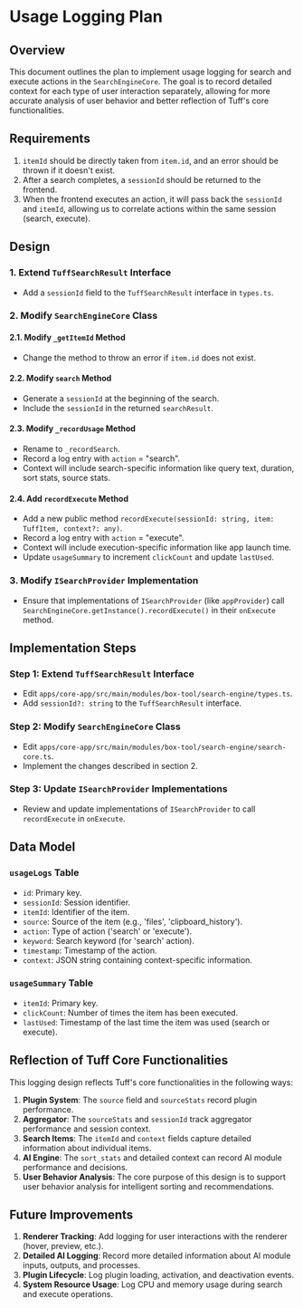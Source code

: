 # Usage Logging Plan

## Overview
This document outlines the plan to implement usage logging for search and execute actions in the `SearchEngineCore`. The goal is to record detailed context for each type of user interaction separately, allowing for more accurate analysis of user behavior and better reflection of Tuff's core functionalities.

## Requirements
1. `itemId` should be directly taken from `item.id`, and an error should be thrown if it doesn't exist.
2. After a search completes, a `sessionId` should be returned to the frontend.
3. When the frontend executes an action, it will pass back the `sessionId` and `itemId`, allowing us to correlate actions within the same session (search, execute).

## Design

### 1. Extend `TuffSearchResult` Interface
- Add a `sessionId` field to the `TuffSearchResult` interface in `types.ts`.

### 2. Modify `SearchEngineCore` Class

#### 2.1. Modify `_getItemId` Method
- Change the method to throw an error if `item.id` does not exist.

#### 2.2. Modify `search` Method
- Generate a `sessionId` at the beginning of the search.
- Include the `sessionId` in the returned `searchResult`.

#### 2.3. Modify `_recordUsage` Method
- Rename to `_recordSearch`.
- Record a log entry with `action` = "search".
- Context will include search-specific information like query text, duration, sort stats, source stats.

#### 2.4. Add `recordExecute` Method
- Add a new public method `recordExecute(sessionId: string, item: TuffItem, context?: any)`.
- Record a log entry with `action` = "execute".
- Context will include execution-specific information like app launch time.
- Update `usageSummary` to increment `clickCount` and update `lastUsed`.

### 3. Modify `ISearchProvider` Implementation
- Ensure that implementations of `ISearchProvider` (like `appProvider`) call `SearchEngineCore.getInstance().recordExecute()` in their `onExecute` method.

## Implementation Steps

### Step 1: Extend `TuffSearchResult` Interface
- Edit `apps/core-app/src/main/modules/box-tool/search-engine/types.ts`.
- Add `sessionId?: string` to the `TuffSearchResult` interface.

### Step 2: Modify `SearchEngineCore` Class
- Edit `apps/core-app/src/main/modules/box-tool/search-engine/search-core.ts`.
- Implement the changes described in section 2.

### Step 3: Update `ISearchProvider` Implementations
- Review and update implementations of `ISearchProvider` to call `recordExecute` in `onExecute`.

## Data Model

### `usageLogs` Table
- `id`: Primary key.
- `sessionId`: Session identifier.
- `itemId`: Identifier of the item.
- `source`: Source of the item (e.g., 'files', 'clipboard_history').
- `action`: Type of action ('search' or 'execute').
- `keyword`: Search keyword (for 'search' action).
- `timestamp`: Timestamp of the action.
- `context`: JSON string containing context-specific information.

### `usageSummary` Table
- `itemId`: Primary key.
- `clickCount`: Number of times the item has been executed.
- `lastUsed`: Timestamp of the last time the item was used (search or execute).

## Reflection of Tuff Core Functionalities

This logging design reflects Tuff's core functionalities in the following ways:

1.  **Plugin System**: The `source` field and `sourceStats` record plugin performance.
2.  **Aggregator**: The `sourceStats` and `sessionId` track aggregator performance and session context.
3.  **Search Items**: The `itemId` and `context` fields capture detailed information about individual items.
4.  **AI Engine**: The `sort_stats` and detailed context can record AI module performance and decisions.
5.  **User Behavior Analysis**: The core purpose of this design is to support user behavior analysis for intelligent sorting and recommendations.

## Future Improvements

1.  **Renderer Tracking**: Add logging for user interactions with the renderer (hover, preview, etc.).
2.  **Detailed AI Logging**: Record more detailed information about AI module inputs, outputs, and processes.
3.  **Plugin Lifecycle**: Log plugin loading, activation, and deactivation events.
4.  **System Resource Usage**: Log CPU and memory usage during search and execute operations.